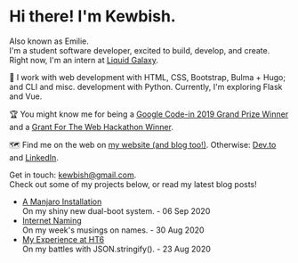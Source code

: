# Hi there! I'm Kewbish.
Also known as Emilie.   
I'm a student software developer, excited to build, develop, and create. Right now, I'm an intern at [Liquid Galaxy](https://liquidgalaxy.eu).

💼 I work with web development with HTML, CSS, Bootstrap, Bulma + Hugo; and CLI and misc. development with Python. Currently, I'm exploring Flask and Vue.

🏆 You might know me for being a [Google Code-in 2019 Grand Prize Winner](https://codein.withgoogle.com/archive/2019/)
and a [Grant For The Web Hackathon Winner](https://dev.to/devteam/announcing-the-grant-for-the-web-x-dev-hackathon-winners-1nl4).

🗺️ Find me on the web on [my website (and blog too!)](https://kewbish.github.io/). Otherwise: [Dev.to](https://dev.to/kewbish) and [LinkedIn](https://www.linkedin.com/in/kewbish/).

Get in touch: [kewbish@gmail.com](mailto:kewbish@gmail.com).  
Check out some of my projects below, or read my latest blog posts!

<!--bp-->
- [A Manjaro Installation](https://kewbish.github.io/blog/posts/200906/)  
On my shiny new dual-boot system. - 06 Sep 2020
- [Internet Naming](https://kewbish.github.io/blog/posts/200830/)  
On my week's musings on names. - 30 Aug 2020
- [My Experience at HT6](https://kewbish.github.io/blog/posts/200822/)  
On my battles with JSON.stringify(). - 23 Aug 2020
